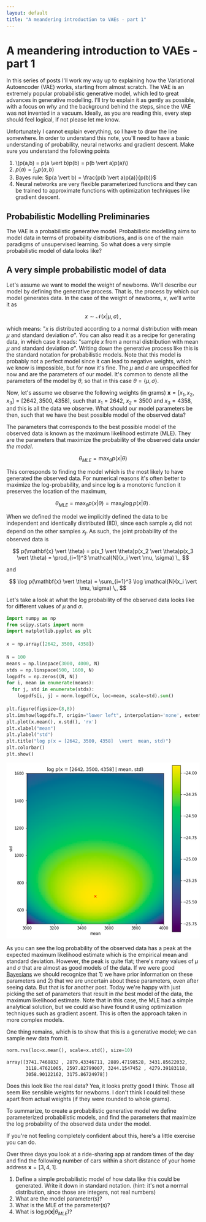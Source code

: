 ```yaml
---
layout: default
title: "A meandering introduction to VAEs - part 1"
---
```


# A meandering introduction to VAEs - part 1

In this series of posts I'll work my way up to explaining how the Variational Autoencoder (VAE) works, starting from almost scratch. The VAE is an extremely popular probabilistic generative model, which led to great advances in generative modelling. I'll try to explain it as gently as possible, with a focus on *why* and the background behind the steps, since the VAE was not invented in a vacuum. Ideally, as you are reading this, every step should feel logical, if not please let me know.

Unfortunately I cannot explain everything, so I have to draw the line somewhere. In order to understand this note, you'll need to have a basic understanding of probability, neural networks and gradient descent. Make sure you understand the following points

1. \\(p(a,b) = p(a \vert b)p(b) = p(b \vert a)p(a)\\)
2. $p(a) = \int_b p(a,b)$
3. Bayes rule: $p(a \vert b) = \frac{p(b \vert a)p(a)}{p(b)}$
4. Neural networks are very flexible parameterized functions and they can be trained to approximate functions with optimization techniques like gradient descent.

## Probabilistic Modelling Preliminaries

The VAE is a probabilistic generative model. Probabilistic modelling aims to model data in terms of probability distributions, and is one of the main paradigms of unsupervised learning. So what does a very simple probabilistic model of data looks like?

## A very simple probabilistic model of data

Let's assume we want to model the weight of newborns. We'll describe our model by defining the generative process. That is, the process by which our model generates data. In the case of the weight of newborns, $x$, we'll write it as

$$x \sim \mathcal{N}(x  \vert  \mu, \sigma) \,, $$

which means: "$x$ is distributed according to a normal distribution with mean $\mu$ and standard deviation $\sigma$". You can also read it as a recipe for generating data, in which case it reads: "sample $x$ from a normal distribution with mean $\mu$ and standard deviation $\sigma$". Writing down the generative process like this is the standard notation for probabilistic models. Note that this model is probably not a perfect model since it can lead to negative weights, which we know is impossible, but for now it's fine. The $\mu$ and $\sigma$ are unspecified for now and are the parameters of our model. It's common to denote all the parameters of the model by $\theta$, so that in this case $\theta = \{\mu, \sigma\}$.

Now, let's assume we observe the following weights (in grams) $\mathbf{x}=[x_1, x_2, x_3]=[2642, 3500, 4358]$, such that $x_1 = 2642$, $x_2=3500$ and $x_3 = 4358$, and this is all the data we observe. What should our model parameters be then, such that we have the best possible model of the observed data?

The parameters that corresponds to the best possible model of the observed data is known as the maximum likelihood estimate (MLE). They are the parameters that maximize the probability of the observed data *under the model*.

$$
\theta_{MLE} = \max_\theta p(x \vert \theta)
$$

This corresponds to finding the model which is *the* most likely to have generated the observed data. For numerical reasons it's often better to maximize the log-probability, and since log is a monotonic function it preserves the location of the maximum,

$$
\theta_{MLE} = \max_\theta p(x \vert \theta) = \max_\theta \log p(x \vert \theta) \,.
$$

When we defined the model we implicitly defined the data to be independent and identically distributed (IID), since each sample $x_i$ did not depend on the other samples $x_j$. As such, the joint probability of the observed data is

$$
p(\mathbf{x} \vert \theta) = p(x_1 \vert \theta)p(x_2 \vert \theta)p(x_3 \vert \theta) = \prod_{i=1}^3 \mathcal{N}(x_i  \vert  \mu, \sigma) \,,
$$

and 

$$
\log p(\mathbf{x} \vert \theta) = \sum_{i=1}^3 \log \mathcal{N}(x_i  \vert  \mu, \sigma) \,,
$$

Let's take a look at what the log probability of the observed data looks like for different values of $\mu$ and $\sigma$.

```python
import numpy as np
from scipy.stats import norm
import matplotlib.pyplot as plt

x = np.array([2642, 3500, 4358])

N = 100
means = np.linspace(3000, 4000, N)
stds = np.linspace(500, 1600, N)
logpdfs = np.zeros((N, N))
for i, mean in enumerate(means):
  for j, std in enumerate(stds):
    logpdfs[i, j] = norm.logpdf(x, loc=mean, scale=std).sum()

plt.figure(figsize=(8,8))
plt.imshow(logpdfs.T, origin="lower left", interpolation='none', extent=[means.min(), means.max(), stds.min(), stds.max()])
plt.plot(x.mean(), x.std(), 'rx')
plt.xlabel("mean")
plt.ylabel("std")
plt.title("log p(x = [2642, 3500, 4358]  \vert  mean, std)")
plt.colorbar()
plt.show()
```

![baby-likelihood.png](/assets/baby-likelihood.png)

As you can see the log probability of the observed data has a peak at the expected maximum likelihood estimate which is the empirical mean and standard deviation. However, the peak is quite flat; there's many values of $\mu$ and $\sigma$ that are almost as good models of the data. If we were good [Bayesians](https://en.wikipedia.org/wiki/Bayesian_statistics) we should recognize that 1) we have prior information on these parameters and 2) that we are uncertain about these parameters, even after seeing data. But that is for another post. Today we're happy with just picking the set of parameters that result in *the* best model of the data, the maximum likelihood estimate. Note that in this case, the MLE had a simple analytical solution, but we could also have found it using optimization techniques such as gradient ascent. This is often the approach taken in more complex models.

One thing remains, which is to show that this is a generative model; we can sample new data from it.
```python
norm.rvs(loc=x.mean(), scale=x.std(), size=10)
```

```
array([3741.7468832 , 2879.43346711, 2889.47198528, 3431.85622032,
       3118.47621065, 2597.82799007, 3244.1547452 , 4279.39183118,
       3058.90122162, 3175.86724978])
```

Does this look like the real data? Yea, it looks pretty good I think. Those all seem like sensible weights for newborns. I don't think I could tell these apart from actual weights (if they were rounded to whole grams).

To summarize, to create a probabilistic generative model we define parameterized probabilistic models, and find the parameters that maximize the log probability of the observed data under the model. 

If you're not feeling completely confident about this, here's a little exercise you can do. 

Over three days you look at a ride-sharing app at random times of the day and find the following number of cars within a short distance of your home address $\mathbf{x} = [3, 4, 1]$.

1. Define a simple probabilistic model of how data like this could be generated. Write it down in standard notation. (hint: it's not a normal distribution, since those are integers, not real numbers)
2. What are the model parameter(s)?
3. What is the MLE of the parameter(s)? 
4. What is $\log p(\mathbf{x} \vert \theta_{MLE})$?